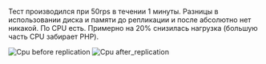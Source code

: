 Тест производился при 50rps в течении 1 минуты.
Разницы в использовании диска и памяти до репликации и после абсолютно нет никакой.
По CPU есть. Примерно на 20% снизилась нагрузка (большую часть CPU забирает PHP).

![Cpu before replication](https://github.com/Groonya/meetyou/blob/master/vegeta/report/02_indexes/cpu1.png)
![Cpu after_replication](https://github.com/Groonya/meetyou/blob/master/vegeta/report/02_indexes/cpu2.png)